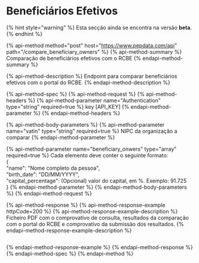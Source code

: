 # Beneficiários Efetivos

{% hint style="warning" %}
Esta secção ainda se encontra na versão **beta**.
{% endhint %}

{% api-method method="post" host="https://www.pepdata.com/api" path="/compare\_beneficiary\_owners" %}
{% api-method-summary %}
Comparação de beneficiários efetivos com o RCBE
{% endapi-method-summary %}

{% api-method-description %}
Endpoint para comparar beneficiários efetivos com o portal do RCBE.
{% endapi-method-description %}

{% api-method-spec %}
{% api-method-request %}
{% api-method-headers %}
{% api-method-parameter name="Authentication" type="string" required=true %}
key \[API\_KEY\]
{% endapi-method-parameter %}
{% endapi-method-headers %}

{% api-method-body-parameters %}
{% api-method-parameter name="vatin" type="string" required=true %}
NIPC da organização a comparar
{% endapi-method-parameter %}

{% api-method-parameter name="beneficiary\_onwers" type="array" required=true %}
Cada elemento deve conter o seguinte formato:   
{   
     "name": "Nome completo da pessoa",   
     "birth\_date": "DD/MM/YYYY",  
     "capital\_percentage": \(Opcional\) valor do capital, em %. Exemplo: 91.725  
}
{% endapi-method-parameter %}
{% endapi-method-body-parameters %}
{% endapi-method-request %}

{% api-method-response %}
{% api-method-response-example httpCode=200 %}
{% api-method-response-example-description %}
Ficheiro PDF com o comprovativo de consulta, resultados da comparação com o portal do RCBE e comprovativo da submissão dos resultados.
{% endapi-method-response-example-description %}

```

```
{% endapi-method-response-example %}
{% endapi-method-response %}
{% endapi-method-spec %}
{% endapi-method %}

